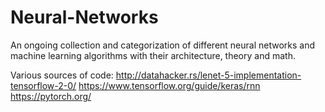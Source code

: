 # Neural-Networks
An ongoing collection and categorization of different neural networks and machine learning algorithms with their architecture, theory and math.

Various sources of code: 
<http://datahacker.rs/lenet-5-implementation-tensorflow-2-0/>
<https://www.tensorflow.org/guide/keras/rnn>
<https://pytorch.org/>
